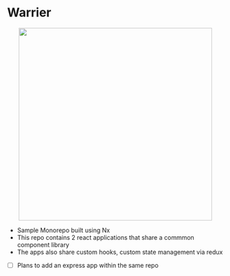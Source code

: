 

# Warrier

<p style="text-align: center;"><img src="https://raw.githubusercontent.com/nrwl/nx/master/images/nx-logo.png" width="450"></p>

- Sample Monorepo built using Nx
- This repo contains 2 react applications that share a commmon component library
- The apps also share custom hooks, custom state management via redux
- [ ] Plans to add an express app within the same repo